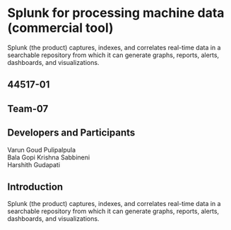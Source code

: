 # Splunk for processing machine data (commercial tool)
Splunk (the product) captures, indexes, and correlates real-time data in a searchable repository from which it can generate graphs, reports, alerts, dashboards, and visualizations.
## 44517-01
## Team-07
## Developers and Participants
Varun Goud Pulipalpula<br/>
Bala Gopi Krishna Sabbineni<br/>
Harshith Gudapati
## Introduction
Splunk (the product) captures, indexes, and correlates real-time data in a searchable repository from which it can generate graphs, reports, alerts, dashboards, and visualizations.
